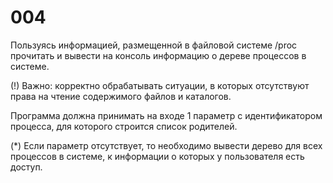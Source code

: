 # 004

Пользуясь информацией, размещенной в файловой системе /proc прочитать и вывести на консоль информацию о дереве процессов в системе.

(!) Важно: корректно обрабатывать ситуации, в которых отсутствуют права на чтение содержимого файлов и каталогов.

Программа должна принимать на входе 1 параметр с идентификатором процесса, для которого строится список родителей.

(*) Если параметр отсутствует, то необходимо вывести дерево для всех процессов в системе, к информации о которых у пользователя есть доступ.
